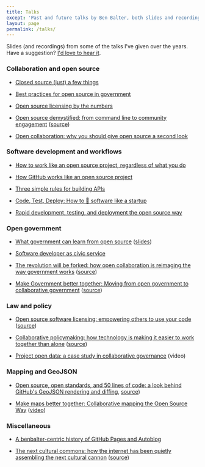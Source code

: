 ```yaml
---
title: Talks
except: 'Past and future talks by Ben Balter, both slides and recordings'
layout: page
permalink: /talks/
---
```


Slides (and recordings) from some of the talks I've given over the years. Have a suggestion? [I'd love to hear it](https://github.com/benbalter/talks/issues).

### Collaboration and open source

* [Closed source (just) a few things](https://speakerdeck.com/benbalter/closed-source-a-few-things)

* [Best practices for open source in government](https://speakerdeck.com/benbalter/best-practices-for-open-source-in-government)

* [Open source licensing by the numbers](https://speakerdeck.com/benbalter/open-source-licensing-by-the-numbers)

* [Open source demystified: from command line to community engagement](http://ben.balter.com/open-source-demistified/) ([source](https://github.com/benbalter/open-source-demistified/))

* [Open collaboration: why you should give open source a second look](http://www.slideshare.net/TechSummitPR/pr-35485194)

### Software development and workflows

* [How to work like an open source project, regardless of what you do](https://speakerdeck.com/benbalter/how-to-work-like-an-open-source-project)

* [How GitHub works like an open source project](https://speakerdeck.com/benbalter/how-github-works-like-an-open-source-project)

* [Three simple rules for building APIs](https://speakerdeck.com/benbalter/three-simple-rules-for-building-apis)

* [Code, Test, Deploy: How to :ship: software like a startup](https://speakerdeck.com/benbalter/code-test-deploy)

* [Rapid development, testing, and deployment the open source way](https://speakerdeck.com/benbalter/open-sourcing-government)

### Open government

* [What government can learn from open source](https://www.youtube.com/watch?v=E3ftpYQyLOc) ([slides](https://speakerdeck.com/benbalter/what-government-can-learn-from-open-source))

* [Software developer as civic service](https://speakerdeck.com/benbalter/software-development-as-civic-service)

* [The revolution will be forked: how open collaboration is reimaging the way government works](http://ben.balter.com/open-sourcing-government/) ([source](https://github.com/benbalter/open-sourcing-government/))

* [Make Government better together: Moving from open government to collaborative government](http://ben.balter.com/make-government-better-together/) ([source](https://github.com/benbalter/make-government-better-together/))

### Law and policy

* [Open source software licensing: empowering others to use your code](http://ben.balter.com/open-source-software-licensing/) ([source](https://github.com/benbalter/open-source-software-licensing/))

* [Collaborative policymaking: how technology is making it easier to work together than alone](http://ben.balter.com/collaborative-policymaking/) ([source](https://github.com/benbalter/collaborative-policymaking/))

* [Project open data: a case study in collaborative governance](https://www.youtube.com/watch?v=EL3-UwY3qGE) (video)

### Mapping and GeoJSON

* [Open source, open standards, and 50 lines of code: a look behind GitHub's GeoJSON rendering and diffing](http://ben.balter.com/behind-github-geojson/), [source](https://github.com/benbalter/behind-github-geojson/))

* [Make maps better together: Collaborative mapping the Open Source Way](http://ben.balter.com/make-maps-better-together/) ([video](https://www.youtube.com/watch?v=iGRb5QRqC2w))

### Miscellaneous

* [A benbalter-centric history of GitHub Pages and Autoblog](https://speakerdeck.com/benbalter/an-at-benbalter-centric-history-of-github-pages-and-autoblog)

* [The next cultural commons: how the internet has been quietly assembling the next cultural cannon](http://ben.balter.com/the-next-cultural-commons/) ([source](https://github.com/benbalter/the-next-cultural-commons//))
